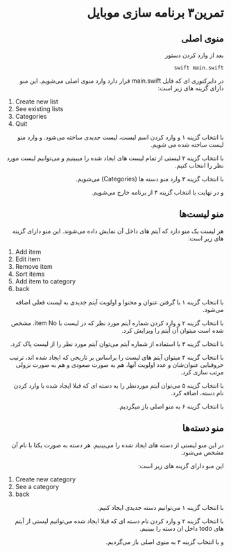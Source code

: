 <div dir="rtl"> 

# تمرین۳ برنامه سازی موبایل

## منوی اصلی

بعد از وارد کردن دستور

```
swift main.swift
```

در دایرکتوری ای که فایل
main.swift
قرار دارد وارد منوی اصلی می‌شویم.
این منو دارای گزینه های زیر است:

<div dir="ltr">

  1. Create new list
  2. See existing lists
  3. Categories
  4. Quit
  
</div>

با انتخاب گزینه ۱ و وارد کردن اسم لیست، لیست جدیدی ساخته می‌شود. و وارد منو لیست ساخته شده می شویم.

با انتخاب گزینه ۲ لیستی از تمام لیست های ایجاد شده را میبینیم و می‌توانیم لیست مورد نظر را انتخاب کنیم.

با انتخاب گزینه ۳ وارد منو دسته ها
(Categories)
می‌شویم.

و در نهایت با انتخاب گزینه ۴ از برنامه خارج می‌شویم.

## منو لیست‌ها

هر لیست یک منو دارد که آیتم های داخل آن نمایش داده می‌شوند.
این منو دارای گزینه های زیر است:

<div dir="ltr">

  1. Add item
  2. Edit item
  3. Remove item
  4. Sort items
  5. Add item to category
  6. back
  
</div>

با انتخاب گزینه ۱ با گرفتن عنوان و محتوا و اولویت آیتم جدیدی به لیست فعلی اضافه می‌شود.

با انتخاب گزینه ۲ و وارد کردن شماره آیتم مورد نظر که در لیست با
‍‍‍‍item No. 
مشخص شده است میتوان آن آیتم را ویرایش کرد.

با انتخاب گزینه ۳ با استفاده از شماره آیتم می‌توان آیتم مورد نظر را از لیست پاک کرد.

با انتخاب گزینه ۴ میتوان آیتم های لیست را براساس بر تاریحی که ایجاد شده اند، ترتیب حروفبایی عنوان‌شان و عدد اولویت آنها، هم به صورت صعودی و هم به صورت نزولی مرتب سازی کرد.  

با انتخاب گزینه ۵ می‌توان آیتم موردنظر را به دسته ای که قبلا ایجاد شده با وارد کردن نام دسته، اضافه کرد.

با انتخاب گزینه ۶ به منو اصلی باز میگزدیم.

## منو دسته‌ها

در این منو لیستی از دسته های ایجاد شده را می‌بینیم. هر دسته به صورت یکتا با نام آن مشخص می‌شود.

این منو دارای گزینه های زیر است:

<div dir="ltr">

  1. Create new category
  2. See a category
  3. back
  
</div>

با انتخاب گزینه ۱ می‌توانیم دسته جدیدی ایجاد کنیم.

با انتخاب گزینه ۲ و وارد کردن نام دسته ای که قبلا ایجاد شده می‌توانیم لیستی از آیتم های todo داخل ان دسته را ببینیم.

و با انتخاب گزینه ۳ به منوی اصلی باز می‌گردیم.
</div>
